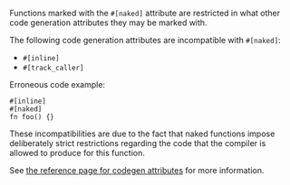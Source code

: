 Functions marked with the `#[naked]` attribute are restricted in what other
code generation attributes they may be marked with.

The following code generation attributes are incompatible with `#[naked]`:

  * `#[inline]`
  * `#[track_caller]`

Erroneous code example:

```compile_fail,E0736
#[inline]
#[naked]
fn foo() {}
```

These incompatibilities are due to the fact that naked functions impose
deliberately strict restrictions regarding the code that the compiler is
allowed to produce for this function.

See [the reference page for codegen attributes] for more information.

[the reference page for codegen attributes]: https://doc.rust-lang.org/reference/attributes/codegen.html
